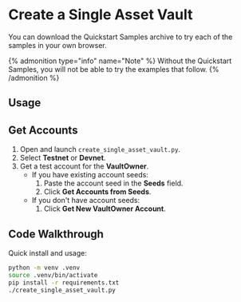 # Create a Single Asset Vault

<!-- This example shows you how to: -->

<!-- TODO: Add this once the tutorial is fleshed out -->

You can download the Quickstart Samples archive to try each of the samples in your own browser.

{% admonition type="info" name="Note" %}
Without the Quickstart Samples, you will not be able to try the examples that follow.
{% /admonition %}

## Usage

## Get Accounts

1. Open and launch `create_single_asset_vault.py`.
2. Select **Testnet** or **Devnet**.
3. Get a test account for the **VaultOwner**.
   - If you have existing account seeds:
      1. Paste the account seed in the **Seeds** field.
      2. Click **Get Accounts from Seeds**.
   - If you don't have account seeds:
      1. Click **Get New VaultOwner Account**.

<!-- TODO: Add Image of form here -->

## Code Walkthrough

Quick install and usage:

```sh
python -m venv .venv
source .venv/bin/activate
pip install -r requirements.txt
./create_single_asset_vault.py
```
